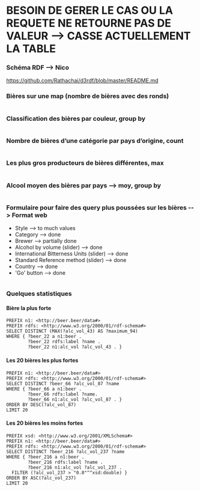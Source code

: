 # BESOIN DE GERER LE CAS OU LA REQUETE NE RETOURNE PAS DE VALEUR --> CASSE ACTUELLEMENT LA TABLE

### Schéma RDF --> Nico
https://github.com/Rathachai/d3rdf/blob/master/README.md

### Bières sur une map (nombre de bières avec des ronds)
```
```

### Classification des bières par couleur, group by
```
```

### Nombre de bières d’une catégorie par pays d’origine, count
```
```

### Les plus gros producteurs de bières différentes, max
```
```

### Alcool moyen des bières par pays --> moy, group by
```
```

### Formulaire pour faire des query plus poussées sur les bières --> Format web
- Style --> to much values
- Category --> done
- Brewer --> partially done
- Alcohol by volume (slider) --> done
- International Bitterness Units (slider) --> done
- Standard Reference method (slider) --> done
- Country --> done
- 'Go' button --> done
```
```

### Quelques statistiques


#### Bière la plus forte
```
PREFIX n1: <http://beer.beer/data#>
PREFIX rdfs: <http://www.w3.org/2000/01/rdf-schema#>
SELECT DISTINCT (MAX(?alc_vol_43) AS ?maximum_94)
WHERE { ?beer_22 a n1:beer .
  		?beer_22 rdfs:label ?name .
        ?beer_22 n1:alc_vol ?alc_vol_43 . }
```

#### Les 20 bières les plus fortes
```
PREFIX n1: <http://beer.beer/data#>
PREFIX rdfs: <http://www.w3.org/2000/01/rdf-schema#>
SELECT DISTINCT ?beer_66 ?alc_vol_87 ?name
WHERE { ?beer_66 a n1:beer .
  		?beer_66 rdfs:label ?name.
        ?beer_66 n1:alc_vol ?alc_vol_87 . }
ORDER BY DESC(?alc_vol_87)
LIMIT 20
```

#### Les 20 bières les moins fortes
```
PREFIX xsd: <http://www.w3.org/2001/XMLSchema#>
PREFIX n1: <http://beer.beer/data#>
PREFIX rdfs: <http://www.w3.org/2000/01/rdf-schema#>
SELECT DISTINCT ?beer_216 ?alc_vol_237 ?name
WHERE { ?beer_216 a n1:beer .
  		?beer_216 rdfs:label ?name .
        ?beer_216 n1:alc_vol ?alc_vol_237 .
  FILTER (?alc_vol_237 > "0.0"^^xsd:double) }
ORDER BY ASC(?alc_vol_237)
LIMIT 20
```
